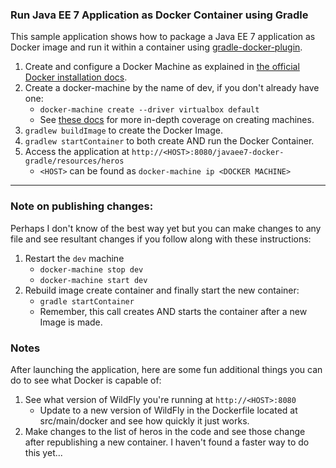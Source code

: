 ### Run Java EE 7 Application as Docker Container using Gradle

This sample application shows how to package a Java EE 7 application as Docker image and run it within a container using [gradle-docker-plugin](https://github.com/bmuschko/gradle-docker-plugin).

1. Create and configure a Docker Machine as explained in [the official Docker installation docs](https://docs.docker.com/engine/installation/).
2. Create a docker-machine by the name of dev, if you don't already have one:
    - `docker-machine create --driver virtualbox default`
    - See [these docs](https://docs.docker.com/machine/get-started/#use-machine-to-run-docker-containers) for more in-depth coverage on creating machines.
2. `gradlew buildImage` to create the Docker Image.
3. `gradlew startContainer` to both create AND run the Docker Container.
4. Access the application at `http://<HOST>:8080/javaee7-docker-gradle/resources/heros`
    -  `<HOST>` can be found as `docker-machine ip <DOCKER MACHINE>`
  
---
### Note on publishing changes:
Perhaps I don't know of the best way yet but you can make changes to any file
 and see resultant changes if you follow along with these instructions:
1. Restart the `dev` machine
    - `docker-machine stop dev`
    - `docker-machine start dev`
2. Rebuild image create container and finally start the new container:
    - `gradle startContainer`
    - Remember, this call creates AND starts the container after a new Image 
is made.

### Notes
After launching the application, here are some fun additional things you can 
do to see what Docker is capable of:
1. See what version of WildFly you're running at `http://<HOST>:8080`
    - Update to a new version of WildFly in the Dockerfile located at src/main/docker and see how quickly it just works.
2. Make changes to the list of heros in the code and see those change after 
republishing a new container. I haven't found a faster way to do this yet...